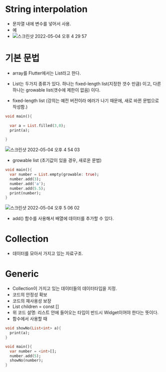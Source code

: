 # String interpolation
- 문자열 내에 변수를 넣어서 사용.
- 예
- ![스크린샷 2022-05-04 오후 4 29 57](https://user-images.githubusercontent.com/43905552/166638858-282a0ac4-5c0b-45fe-80a0-ce4249a86582.png)

# 기본 문법
- array를 Flutter에서는 List라고 한다.
- List는 두가지 종류가 있다. 하나는 fixed-length list(지정한 갯수 만큼) 이고, 다른 하나는 growable list(갯수에 제한이 없음) 이다.

- fixed-length list (강의는 예전 버전이라 에러가 나기 때문에, 새로 바뀐 문법으로 작성함.)
```dart
void main(){
  
  var a = List.filled(3,0);
  print(a);
  
}
```
![스크린샷 2022-05-04 오후 4 54 03](https://user-images.githubusercontent.com/43905552/166642100-19856685-12eb-4ecc-a643-2be840dabcf0.png)

- growable list (초기값이 있을 경우, 새로운 문법)
```dart
void main(){
  var number = List.empty(growable: true);
  number.add(3);
  number.add('a');
  number.add(5.5);
  print(number);
}
```
![스크린샷 2022-05-04 오후 5 06 02](https://user-images.githubusercontent.com/43905552/166643687-d41e4baf-62fc-456b-b414-3c00b05cdfd8.png)

- add() 함수를 사용해서 배열에 데이터를 추가할 수 있다.


# Collection
- 데이터를 모아서 가지고 있는 자료구조.

# Generic
- Collection이 가지고 있는 데이터들의 데이터타입을 지정.
- 코드의 안정성 확보
- 코드의 재사용성 보장
- List<Widget> children = const <Widget>[]
- 위 코드 설명: 리스트 안에 들어오는 타입이 반드시 Widget이어야 한다는 뜻이다. 
- 함수에서 사용할 때
```dart
void showNo(List<int> a){
  print(a);
}

void main(){
  var number = <int>[];
  number.add(5);
  showNo(number);
}
```
